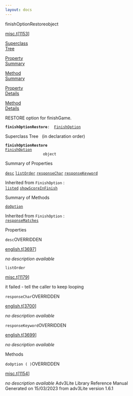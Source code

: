 ```yaml
---
layout: docs
---
```

<span class="title">finishOptionRestore</span><span class="type">object</span>

[misc.t](../file/misc.t.html)\[[1153](../source/misc.t.html#1153)\]

[Superclass  
Tree](#_SuperClassTree_)

[Property  
Summary](#_PropSummary_)

[Method  
Summary](#_MethodSummary_)

[Property  
Details](#_Properties_)

[Method  
Details](#_Methods_)



RESTORE option for finishGame.

**`finishOptionRestore`**` :   `[`FinishOption`](../object/FinishOption.html)



<span id="_SuperClassTree_"></span>



<span class="hdln">Superclass Tree</span>   (in declaration order)



**`finishOptionRestore`**  
[`FinishOption`](../object/FinishOption.html)  
`                 object`  
<span id="_PropSummary_"></span>



<span class="hdln">Summary of Properties</span>  



[`desc`](#desc) [`listOrder`](#listOrder) [`responseChar`](#responseChar) [`responseKeyword`](#responseKeyword)

Inherited from `FinishOption` :  
[`listed`](../object/FinishOption.html#listed) [`showScoreInFinish`](../object/FinishOption.html#showScoreInFinish)

<span id="_MethodSummary_"></span>



<span class="hdln">Summary of Methods</span>  



[`doOption`](#doOption)

Inherited from `FinishOption` :  
[`responseMatches`](../object/FinishOption.html#responseMatches)

<span id="_Properties_"></span>



<span class="hdln">Properties</span>  



<span id="desc"></span>

`desc`<span class="rem">OVERRIDDEN</span>

[english.t](../file/english.t.html)\[[3697](../source/english.t.html#3697)\]



*no description available*



<span id="listOrder"></span>

`listOrder`

[misc.t](../file/misc.t.html)\[[1179](../source/misc.t.html#1179)\]



it failed - tell the caller to keep looping



<span id="responseChar"></span>

`responseChar`<span class="rem">OVERRIDDEN</span>

[english.t](../file/english.t.html)\[[3700](../source/english.t.html#3700)\]



*no description available*



<span id="responseKeyword"></span>

`responseKeyword`<span class="rem">OVERRIDDEN</span>

[english.t](../file/english.t.html)\[[3699](../source/english.t.html#3699)\]



*no description available*



<span id="_Methods_"></span>



<span class="hdln">Methods</span>  



<span id="doOption"></span>

`doOption ( )`<span class="rem">OVERRIDDEN</span>

[misc.t](../file/misc.t.html)\[[1154](../source/misc.t.html#1154)\]



*no description available*
Adv3Lite Library Reference Manual  
Generated on 15/03/2023 from adv3Lite version 1.6.1


